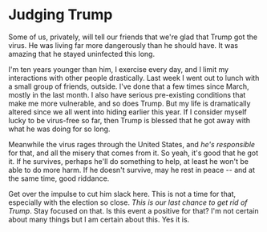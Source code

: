 # Judging Trump
Some of us, privately, will tell our friends that we're glad that Trump got the virus. He was living far more dangerously than he should have. It was amazing that he stayed uninfected this long. 

I'm ten years younger than him, I exercise every day, and I limit my interactions with other people drastically. Last week I went out to lunch with a small group of friends, outside. I've done that a few times since March, mostly in the last month. I also have serious pre-existing conditions that make me more vulnerable, and so does Trump. But my life is dramatically altered since we all went into hiding earlier this year. If I consider myself lucky to be virus-free so far, then Trump is blessed that he got away with what he was doing for so long.  

Meanwhile the virus rages through the United States, and <i>he's responsible</i> for that, and all the misery that comes from it. So yeah, it's good that he got it. If he survives, perhaps he'll do something to help, at least he won't be able to do more harm. If he doesn't survive, may he rest in peace -- and at the same time, good riddance. 

Get over the impulse to cut him slack here. This is not a time for that, especially with the election so close. <i>This is our last chance to get rid of Trump</i>. Stay focused on that. Is this event a positive for that? I'm not certain about many things but I am certain about this. Yes it is.

